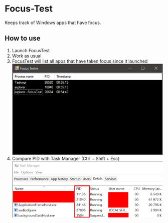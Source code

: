# Focus-Test
Keeps track of Windows apps that have focus.

## How to use
1. Launch FocusTest
2. Work as usual
3. FocusTest will list all apps that have taken focus since it launched  
![Screenshot of FocusTest][1]
4. Compare PID with Task Manager (Ctrl + Shift + Esc)  
![Screenshot of Task Manager][2]


  [1]: 2020-08-02_005555.png
  [2]: 2020-08-02_005626.png